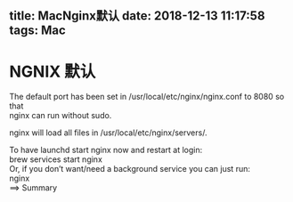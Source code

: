 title: MacNginx默认
date: 2018-12-13 11:17:58
tags: Mac
---
  NGNIX 默认
========

The default port has been set in /usr/local/etc/nginx/nginx.conf to 8080 so that  
nginx can run without sudo.

 nginx will load all files in /usr/local/etc/nginx/servers/.

 To have launchd start nginx now and restart at login:  
 brew services start nginx  
Or, if you don’t want/need a background service you can just run:  
 nginx  
==> Summary

 